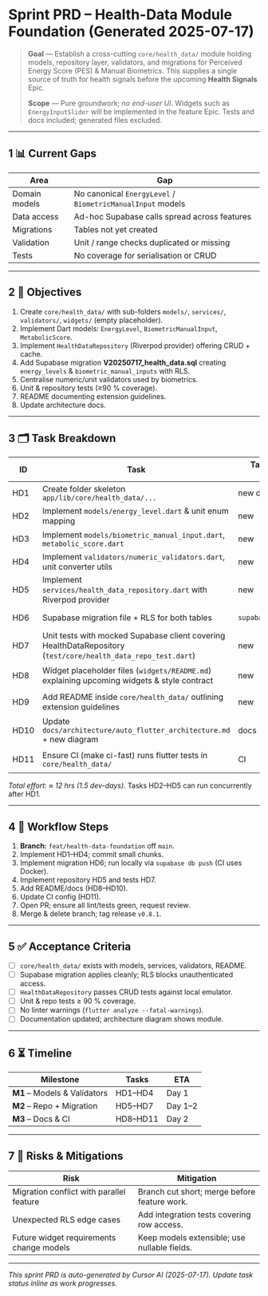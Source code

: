 # Sprint PRD – Health-Data Module Foundation (Generated 2025-07-17)

> **Goal** — Establish a cross-cutting `core/health_data/` module holding
> models, repository layer, validators, and migrations for Perceived Energy
> Score (PES) & Manual Biometrics. This supplies a single source of truth for
> health signals before the upcoming **Health Signals** Epic.
>
> **Scope** — Pure groundwork; _no end-user UI_. Widgets such as
> `EnergyInputSlider` will be implemented in the feature Epic. Tests and docs
> included; generated files excluded.

---

## 1 📊 Current Gaps

| Area          | Gap                                                        |
| ------------- | ---------------------------------------------------------- |
| Domain models | No canonical `EnergyLevel` / `BiometricManualInput` models |
| Data access   | Ad-hoc Supabase calls spread across features               |
| Migrations    | Tables not yet created                                     |
| Validation    | Unit / range checks duplicated or missing                  |
| Tests         | No coverage for serialisation or CRUD                      |

---

## 2 🎯 Objectives

1. Create `core/health_data/` with sub-folders `models/`, `services/`,
   `validators/`, `widgets/` (empty placeholder).
2. Implement Dart models: `EnergyLevel`, `BiometricManualInput`,
   `MetabolicScore`.
3. Implement `HealthDataRepository` (Riverpod provider) offering CRUD + cache.
4. Add Supabase migration **V20250717_health_data.sql** creating `energy_levels`
   & `biometric_manual_inputs` with RLS.
5. Centralise numeric/unit validators used by biometrics.
6. Unit & repository tests (≥90 % coverage).
7. README documenting extension guidelines.
8. Update architecture docs.

---

## 3 🗂 Task Breakdown

| ID   | Task                                                                                                          | Target File(s) / Location | Owner     | Est. hrs | Status      | Deps    |
| ---- | ------------------------------------------------------------------------------------------------------------- | ------------------------- | --------- | -------- | ----------- | ------- |
| HD1  | Create folder skeleton `app/lib/core/health_data/...`                                                         | new dirs                  | mobile    | 0.5      | ✅ Complete | —       |
| HD2  | Implement `models/energy_level.dart` & unit enum mapping                                                      | new                       | mobile    | 1        | ✅ Complete | HD1     |
| HD3  | Implement `models/biometric_manual_input.dart`, `metabolic_score.dart`                                        | new                       | mobile    | 2        | ✅ Complete | HD1     |
| HD4  | Implement `validators/numeric_validators.dart`, unit converter utils                                          | new                       | mobile    | 1        | ✅ Complete | HD1     |
| HD5  | Implement `services/health_data_repository.dart` with Riverpod provider                                       | new                       | mobile    | 2        | ✅ Complete | HD2-HD4 |
| HD6  | Supabase migration file + RLS for both tables                                                                 | `supabase/migrations/`    | backend   | 2        | ✅ Complete | —       |
| HD7  | Unit tests with mocked Supabase client covering HealthDataRepository (`test/core/health_data_repo_test.dart`) | new                       | QA        | 1.5      | ✅ Complete | HD5-HD6 |
| HD8  | Widget placeholder files (`widgets/README.md`) explaining upcoming widgets & style contract                   | new                       | mobile    | 0.5      | ⚪ Planned  | HD1     |
| HD9  | Add README inside `core/health_data/` outlining extension guidelines                                          | new                       | DX        | 0.5      | ⚪ Planned  | All     |
| HD10 | Update `docs/architecture/auto_flutter_architecture.md` + new diagram                                         | docs                      | DX        | 1        | ⚪ Planned  | All     |
| HD11 | Ensure CI (make ci-fast) runs flutter tests in `core/health_data/`                                            | CI                        | dev-infra | 0.5      | ⚪ Planned  | HD7     |

_Total effort: ≈ 12 hrs (1.5 dev-days)._ Tasks HD2–HD5 can run concurrently
after HD1.

---

## 4 🔄 Workflow Steps

1. **Branch:** `feat/health-data-foundation` off `main`.
2. Implement HD1–HD4; commit small chunks.
3. Implement migration HD6; run locally via `supabase db push` (CI uses Docker).
4. Implement repository HD5 and tests HD7.
5. Add README/docs (HD8–HD10).
6. Update CI config (HD11).
7. Open PR; ensure all lint/tests green, request review.
8. Merge & delete branch; tag release `v0.8.1`.

---

## 5 ✅ Acceptance Criteria

- [ ] `core/health_data/` exists with models, services, validators, README.
- [ ] Supabase migration applies cleanly; RLS blocks unauthenticated access.
- [ ] `HealthDataRepository` passes CRUD tests against local emulator.
- [ ] Unit & repo tests ≥ 90 % coverage.
- [ ] No linter warnings (`flutter analyze --fatal-warnings`).
- [ ] Documentation updated; architecture diagram shows module.

---

## 6 ⏳ Timeline

| Milestone                    | Tasks    | ETA     |
| ---------------------------- | -------- | ------- |
| **M1** – Models & Validators | HD1–HD4  | Day 1   |
| **M2** – Repo + Migration    | HD5–HD7  | Day 1–2 |
| **M3** – Docs & CI           | HD8–HD11 | Day 2   |

---

## 7 🚧 Risks & Mitigations

| Risk                                     | Mitigation                                   |
| ---------------------------------------- | -------------------------------------------- |
| Migration conflict with parallel feature | Branch cut short; merge before feature work. |
| Unexpected RLS edge cases                | Add integration tests covering row access.   |
| Future widget requirements change models | Keep models extensible; use nullable fields. |

---

_This sprint PRD is auto-generated by Cursor AI (2025-07-17). Update task status
inline as work progresses._
